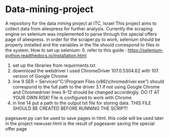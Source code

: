 # Data-mining-project
A repository for the data mining project at ITC, Israel
This project aims to collect data from aliexpress for further analysis.
Currently the scraping engine on selenium was implemented to parse through the special offers page of aliexpress.
in order for the scraper.py to work, selenium should be properly installed and the variables in the file should correspond to files in the system.
How to set up selenium:
  0. refer to this guide : https://selenium-python.readthedocs.io/installation.html
  1. set up the libraries from requirments.txt
  2. downnload the webdriver I used ChromeDriver 107.0.5304.62 with 107. version of Google Chrome
  3. line 9 SER = Service(r"C:\Program Files (x86)\chromedriver.exe") should correspond to the full path to the driver
  3.1 if not using Google Chrome and Chromedriver lines 9-12 should be changed accordingly. DO IT AT YOUR OWN RISK! File is configured to work with Chrome
  4. in line 14 put a path to the output txt file for storing data. THIS FILE SHOULD BE CREATED BEFORE RUNNING THE SCRIPT!
  
  pagesaver.py can be used to save pages in html. this code will be used later in the project 
  newuser.html is the result of pagesaver saving the special offer page
